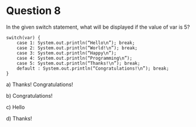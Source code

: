 # Question 8
In the given switch statement,
what will be displayed if the value of var is 5?

```
switch(var) {
    case 1: System.out.println(“Hello\n”); break;
    case 2: System.out.println(“World!\n”); break;
    case 3: System.out.println(“Happy\n”);
    case 4: System.out.println(“Programming\n”);
    case 5: System.out.println(“Thanks!\n”); break;
    default : System.out.println(“Congratulations!\n”); break;
}
```

a) Thanks!
   Congratulations!

b) Congratulations!

c) Hello

d) Thanks!